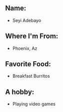 ## Name:
- Seyi Adebayo
## Where I'm From:
- Phoenix, Az
## Favorite Food:
- Breakfast Burritos
## A hobby:
- Playing video games
